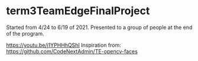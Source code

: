 # term3TeamEdgeFinalProject
Started from 4/24 to 6/19 of 2021. Presented to a group of people at the end of the program.

https://youtu.be/j1YPHHhQShI Inspiration from: https://github.com/CodeNextAdmin/TE-opencv-faces
